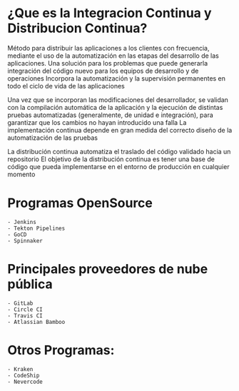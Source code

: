 # ¿Que es la Integracion Continua y Distribucion Continua?

Método para distribuir las aplicaciones a los clientes con frecuencia, mediante el uso de la automatización en las etapas del desarrollo de las aplicaciones.
Una solución para los problemas que puede generarla integración del código nuevo para los equipos de desarrollo y de operaciones
Incorpora la automatización y la supervisión permanentes en todo el ciclo de vida de las aplicaciones

Una vez que se incorporan las modificaciones del desarrollador, se validan con la compilación automática de la aplicación y la ejecución de distintas pruebas automatizadas (generalmente, de unidad e integración), para garantizar que los cambios no hayan introducido una falla
La implementación continua depende en gran medida del correcto diseño de la automatización de las pruebas

La distribución continua automatiza el traslado del código validado hacia un repositorio
El objetivo de la distribución continua es tener una base de código que pueda implementarse en el entorno de producción en cualquier momento

# Programas OpenSource

    - Jenkins
    - Tekton Pipelines
    - GoCD
    - Spinnaker

# Principales proveedores de nube pública

    - GitLab
    - Circle CI
    - Travis CI
    - Atlassian Bamboo

# Otros Programas:

    - Kraken
    - CodeShip
    - Nevercode